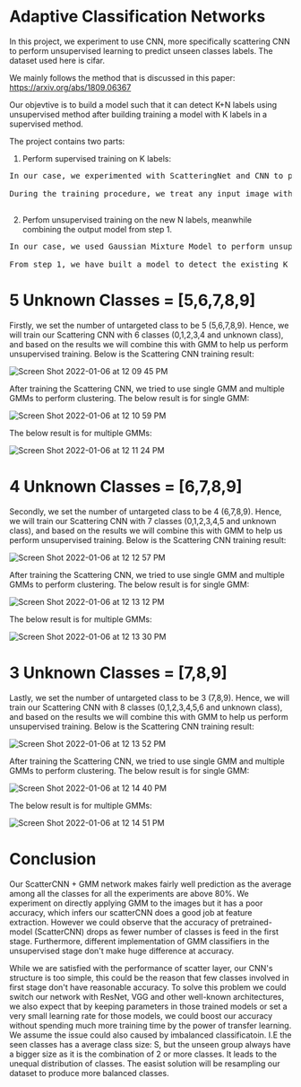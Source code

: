 # Adaptive Classification Networks

In this project, we experiment to use CNN, more specifically scattering CNN to perform unsupervised learning to predict unseen classes labels. The dataset used here is cifar. 

We mainly follows the method that is discussed in this paper: https://arxiv.org/abs/1809.06367

Our objevtive is to build a model such that it can detect K+N labels using unsupervised method after building training a model with K labels in a supervised method.

The project contains two parts:

1. Perform supervised training on K labels:

<pre>In our case, we experimented with ScatteringNet and CNN to perform supervised training on K labels.During supervised learning, we want our model to capture the features of the input image instead of memorizing them. The ability of our model to identify the features of the image is important for clustering unseen labels. 

During the training procedure, we treat any input image with class labels not in existing K labels as 1 single class. For example, when K = 5, and all the images with corresponding label not in the set of 5 labels will be grouped into a new class as our 6th label. Hence, during training, when given K class labels, the model's final layer will have dimension K + 1.

</pre>

2. Perfom unsupervised training on the new N labels, meanwhile combining the output model from step 1.

<pre>In our case, we used Gaussian Mixture Model to perform unsupervised training on the new N labels.

From step 1, we have built a model to detect the existing K class labels from unseen labels. In this step, we use GMM to cluster all the images classified as "unseen label" into N different clusters.
</pre>

# 5 Unknown Classes = \[5,6,7,8,9\]
Firstly, we set the number of untargeted class to be 5 (5,6,7,8,9). Hence, we will train our Scattering CNN with 6 classes (0,1,2,3,4 and unknown class), and based on the results we will combine this with GMM to help us perform unsupervised training. Below is the Scattering CNN training result:

![Screen Shot 2022-01-06 at 12 09 45 PM](https://user-images.githubusercontent.com/54965707/148422179-6d0de2f0-6b61-4afb-acaa-b9a2b245a9d9.png)

After training the Scattering CNN, we tried to use single GMM and multiple GMMs to perform clustering. The below result is for single GMM:

![Screen Shot 2022-01-06 at 12 10 59 PM](https://user-images.githubusercontent.com/54965707/148422328-76fc462e-46cd-411c-868c-74ffc14e9c6f.png)

The below result is for multiple GMMs:

![Screen Shot 2022-01-06 at 12 11 24 PM](https://user-images.githubusercontent.com/54965707/148422394-aa3fb16d-aef3-44bd-b00a-813ccf3f565a.png)

# 4 Unknown Classes = \[6,7,8,9\]

Secondly, we set the number of untargeted class to be 4 (6,7,8,9). Hence, we will train our Scattering CNN with 7 classes (0,1,2,3,4,5 and unknown class), and based on the results we will combine this with GMM to help us perform unsupervised training. Below is the Scattering CNN training result:

![Screen Shot 2022-01-06 at 12 12 57 PM](https://user-images.githubusercontent.com/54965707/148422650-5a4ecf40-3593-4673-a78c-b6957621634e.png)

After training the Scattering CNN, we tried to use single GMM and multiple GMMs to perform clustering. The below result is for single GMM:

![Screen Shot 2022-01-06 at 12 13 12 PM](https://user-images.githubusercontent.com/54965707/148422692-904fcf41-e181-4b30-a01b-cfe2063a9b33.png)

The below result is for multiple GMMs:

![Screen Shot 2022-01-06 at 12 13 30 PM](https://user-images.githubusercontent.com/54965707/148422740-6ca539a3-c15f-4c59-90cb-508532e433ae.png)

# 3 Unknown Classes = \[7,8,9\]

Lastly, we set the number of untargeted class to be 3 (7,8,9). Hence, we will train our Scattering CNN with 8 classes (0,1,2,3,4,5,6 and unknown class), and based on the results we will combine this with GMM to help us perform unsupervised training. Below is the Scattering CNN training result:

![Screen Shot 2022-01-06 at 12 13 52 PM](https://user-images.githubusercontent.com/54965707/148422802-2476ca5e-2121-450a-81b3-68e38de81656.png)

After training the Scattering CNN, we tried to use single GMM and multiple GMMs to perform clustering. The below result is for single GMM:

![Screen Shot 2022-01-06 at 12 14 40 PM](https://user-images.githubusercontent.com/54965707/148422917-0973c0be-f11f-4169-b025-2c7613d5d8ee.png)

The below result is for multiple GMMs:

![Screen Shot 2022-01-06 at 12 14 51 PM](https://user-images.githubusercontent.com/54965707/148422944-0e7ec75d-c3ee-4b53-9ebd-0043beaf4d93.png)

# Conclusion

Our ScatterCNN + GMM network makes fairly well prediction as the average among all the classes for all the experiments are above 80%. We experiment on directly applying GMM to the images but it has a poor accuracy, which infers our scatterCNN does a good job at feature extraction. However we could observe that the accuracy of pretrained-model (ScatterCNN) drops as fewer number of classes is feed in the first stage. Furthermore, different implementation of GMM classifiers in the unsupervised stage don't make huge difference at accuracy.

While we are satisfied with the performance of scatter layer, our CNN's structure is too simple, this could be the reason that few classes involved in first stage don't have reasonable accuracy. To solve this problem we could switch our network with ResNet, VGG and other well-known architectures, we also expect that by keeping parameters in those trained models or set a very small learning rate for those models, we could boost our accuracy without spending much more training time by the power of transfer learning. <br>
We assume the issue could also caused by imbalanced classificatoin. I.E the seen classes has a average class size: S, but the unseen group always have a bigger size as it is the combination of 2 or more classes. It leads to the unequal distribution of classes. The easist solution will be resampling our dataset to produce more balanced classes. <br>
